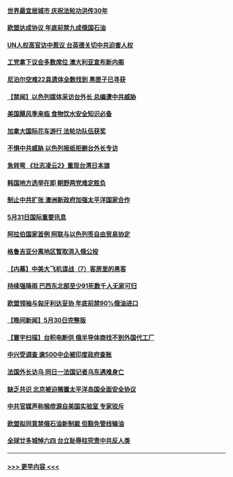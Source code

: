 #### [世界最宜居城市 庆祝法轮功洪传30年](../pages/prog202/a103443362.md?t=06010802) 
#### [欧盟达成协议 年底前禁九成俄国石油](../pages/prog202/a103443358.md?t=06010802) 
#### [UN人权高官访中惹议 台英德关切中共迫害人权](../pages/prog202/a103443349.md?t=06010802) 
#### [工党拿下议会多数席位 澳大利亚宣布新内阁](../pages/prog202/a103443348.md?t=06010802) 
#### [尼泊尔空难22具遗体全数找到 黑匣子已寻获](../pages/prog202/a103443346.md?t=06010802) 
#### [【禁闻】以色列媒体采访台外长 总编遭中共威胁](../pages/prog202/a103443226.md?t=06010802) 
#### [美国飓风季来临 食物饮水安全知识必备](../pages/prog202/a103443028.md?t=06010802) 
#### [加拿大国际花车游行 法轮功队伍获奖](../pages/prog202/a103442983.md?t=06010802) 
#### [不惧中共威胁 以色列报纸拒删台外长专访](../pages/prog202/a103443012.md?t=06010802) 
#### [急转弯 《壮志凌云2》重现台湾日本旗](../pages/prog202/a103443001.md?t=06010802) 
#### [韩国地方选举在即 朝野两党难定胜负](../pages/prog202/a103442979.md?t=06010802) 
#### [制止中共扩张 澳洲新政府加强太平洋国家合作](../pages/prog202/a103442977.md?t=06010802) 
#### [5月31日国际重要讯息](../pages/prog202/a103442975.md?t=06010802) 
#### [阿拉伯国家首例 阿联与以色列签自由贸易协定](../pages/prog202/a103442938.md?t=06010802) 
#### [格鲁吉亚分离地区暂取消入俄公投](../pages/prog202/a103442853.md?t=06010802) 
#### [【内幕】中美大飞机谍战（7）客房里的黑客](../pages/prog202/a103442863.md?t=06010802) 
#### [持续强降雨 巴西东北部至少91死数千人无家可归](../pages/prog202/a103442842.md?t=06010802) 
#### [欧盟领袖与匈牙利达妥协 年底前禁90%俄油进口](../pages/prog202/a103442799.md?t=06010802) 
#### [【晚间新闻】5月30日完整版](../pages/prog202/a103442615.md?t=06010802) 
#### [【寰宇扫描】台积电断供 俄半导体商找不到外国代工厂](../pages/prog202/a103442630.md?t=06010802) 
#### [中兴受调查 逾500中企被印度政府查账](../pages/prog202/a103442544.md?t=06010802) 
#### [法国外长访乌 同日一法国记者乌东遇难身亡](../pages/prog202/a103442549.md?t=06010802) 
#### [缺乏共识 北京被迫搁置太平洋岛国全面安全协议](../pages/prog202/a103442444.md?t=06010802) 
#### [中共官媒声称猴痘源自美国实验室 专家驳斥](../pages/prog202/a103442407.md?t=06010802) 
#### [欧盟拟同意禁俄石油新制裁 但豁免管线输油](../pages/prog202/a103442346.md?t=06010802) 
#### [全球廿多城悼六四 台立耻辱柱究责中共反人类](../pages/prog202/a103442358.md?t=06010802) 

----
#### [ >>> 更早内容 <<< ](../indexes/prog202-earlier.md)

